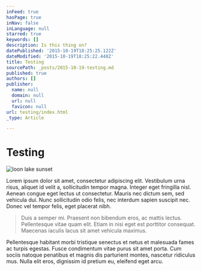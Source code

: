 ```yaml
---
inFeed: true
hasPage: true
inNav: false
inLanguage: null
starred: true
keywords: []
description: Is this thing on?
datePublished: '2015-10-19T18:25:25.122Z'
dateModified: '2015-10-19T18:25:22.448Z'
title: Testing
sourcePath: _posts/2015-10-19-testing.md
published: true
authors: []
publisher:
  name: null
  domain: null
  url: null
  favicon: null
url: testing/index.html
_type: Article

---
```

# Testing
![loon lake sunset](https://the-grid-user-content.s3-us-west-2.amazonaws.com/35e84d5b-e50e-4203-868c-8638a4381c97.jpg)

Lorem ipsum dolor sit amet, consectetur adipiscing elit. Vestibulum urna risus, aliquet id velit a, sollicitudin tempor magna. Integer eget fringilla nisl. Aenean congue eget lectus ut consectetur. Mauris nec dictum sem, sed vehicula dui. Nunc sollicitudin odio felis, nec interdum sapien suscipit nec. Donec vel tempor felis, eget placerat nibh. 

> Duis a semper mi. Praesent non bibendum eros, ac mattis lectus. Pellentesque vitae quam elit. Etiam in nisi eget est porttitor consequat. Maecenas iaculis lacus sit amet vehicula maximus. 

Pellentesque habitant morbi tristique senectus et netus et malesuada fames ac turpis egestas. Fusce condimentum vitae purus sit amet porta. Cum sociis natoque penatibus et magnis dis parturient montes, nascetur ridiculus mus. Nulla elit eros, dignissim id pretium eu, eleifend eget arcu.